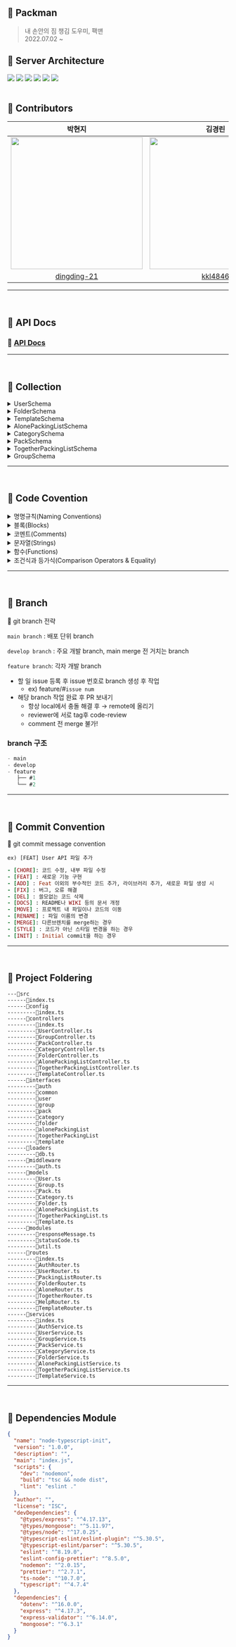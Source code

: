 ## 🧳 Packman
> 내 손안의 짐 챙김 도우미, 팩맨  
2022.07.02 ~ 
## 🧳 Server Architecture
<img src="https://img.shields.io/badge/TypeScript-2d79c7?style=flat-square&logo=TypeScript&logoColor=white"/> <img src="https://img.shields.io/badge/Node.js-339933?style=flat-square&logo=Node.js&logoColor=white"/> <img src="https://img.shields.io/badge/Express-000000?style=flat-square&logo=Express&logoColor=white"/> <img src="https://img.shields.io/badge/MongoDB-47A248?style=flat-square&logo=MongoDB&logoColor=white"/> <img src="https://img.shields.io/badge/Mongoose-47A248?style=flat-square&logo=MongoDB&logoColor=white"/>
 <img src="https://img.shields.io/badge/AWS-232F3E?style=flat-square&logo=AmazonAWS&logoColor=white"/> <br>
</br>
## 🧳 Contributors

|           박현지                             |                            김경린                           |                            장서희                           |
| :----------------------------------------------------------: | :----------------------------------------------------------: | :----------------------------------------------------------: |
| <img src="https://user-images.githubusercontent.com/63945197/178551981-6bb59e08-226e-4541-bfc8-784142d87c68.png" width="300"/> | <img src="https://user-images.githubusercontent.com/63945197/178552234-ea3bb0e4-5128-4f09-8a34-51c3d730f41b.png" width="300"/>  | <img src="https://user-images.githubusercontent.com/63945197/178552668-9e2f1d2f-65c6-435c-b682-fe39796e64d8.png" width="300"/>  
|              [dingding-21](https://github.com/dingding-21)               |             [kkl4846](https://github.com/kkl4846)              |             [laalaa31](https://github.com/laalaa31)              |
<hr>
<br/>

## 🧳 API Docs

### 🔗 [API Docs](https://freezing-innovation-7f5.notion.site/API-0914779ec2404484acc8f63a36e272dd)

<hr>
<br/>

## 🧳 Collection
<details>
<summary>UserSchema</summary>
<div markdown="1">

```
const UserSchema = new mongoose.Schema(
  {
    email: {
      type: String,
      required: true,
    },
    nickname: {
      type: String,
    },
    profileImageId: {
      type: String,
    },
    isDeleted: {
      type: Boolean,
      default: false,
    },
  },
  {
    timestamps: true,
  },
);
```
</div>
</details>

<details>
<summary>FolderSchema</summary>
<div markdown="1">

```
const FolderSchema = new mongoose.Schema(
  {
    title: {
      type: String,
      required: true,
    },
    isAloned: {
      type: Boolean,
      required: true,
    },
    userId: {
      type: mongoose.Types.ObjectId,
      required: true,
      ref: 'User',
    },
    listNum: {
      type: Number,
      default: 0,
    },
    packingListArray: [
      {
        type: mongoose.Types.ObjectId,
        refPath: 'listModel',
      },
    ],
    listModel: {
      type: String,
      required: true,
      enum: ['AlonePackingList', 'TogetherPackingList'],
    },
  },
  { timestamps: true },
);
```
</div>
</details>

<details>
<summary>TemplateSchema</summary>
<div markdown="1">

```
const TemplateSchema = new mongoose.Schema(
  {
    title: {
      type: String,
      required: true,
    },
    categoryIdArray: [
      {
        type: mongoose.Types.ObjectId,
      },
    ],
    isAloned: {
      type: Boolean,
      required: true,
    },
    isHelped: {
      type: Boolean,
      required: true,
    },
  },
  { timestamps: true },
);

```
</div>
</details>

<details>
<summary>AlonePackingListSchema</summary>
<div markdown="1">

```
const AlonePackingListSchema = new mongoose.Schema(
  {
    title: {
      type: String,
      required: true,
    },
    isSaved: {
      type: String,
      default: false,
    },
    departureDate: {
      type: Date,
      required: true,
    },
    packTotalNum: {
      type: Number,
    },
    packRemainNum: {
      type: Number,
    },
    categoryIdArray: [
      {
        type: mongoose.Types.ObjectId,
      },
    ],
    isDeleted: {
      type: Boolean,
      default: false,
    },
    remainDay: {
      type: Number,
    },
  },
  { timestamps: true },
);
```
</div>
</details>

<details>
<summary>CategorySchema</summary>
<div markdown="1">

```
const CategorySchema = new mongoose.Schema(
  {
    name: {
      type: String,
      required: true,
    },
    packIdArray: [
      {
        type: mongoose.Types.ObjectId,
      },
    ],
  },
  { timestamps: true },
);
```
</div>
</details>

<details>
<summary>PackSchema</summary>
<div markdown="1">

```
const PackSchema = new mongoose.Schema(
  {
    name: {
      type: String,
      required: true,
    },
    isChecked: {
      type: Boolean,
      default: false,
    },
    packerId: {
      type: mongoose.Types.ObjectId,
    },
  },
  { timestamps: true },
);
```
</div>
</details>

<details>
<summary>TogetherPackingListSchema</summary>
<div markdown="1">

```
const TogetherPackingListSchema = new mongoose.Schema(
  {
    title: {
      type: String,
      required: true,
    },
    isSaved: {
      type: String,
      default: false,
    },
    departureDate: {
      type: Date,
      required: true,
    },
    packTotalNum: {
      type: Number,
    },
    packRemainNum: {
      type: Number,
    },
    groupId: {
      type: mongoose.Types.ObjectId,
    },
    categoryIdArray: [
      {
        type: mongoose.Types.ObjectId,
      },
    ],
    isDeleted: {
      type: Boolean,
      default: false,
    },
    myPackingListId: {
      type: mongoose.Types.ObjectId,
    },
    remainDay: {
      type: Number,
    },
  },
  { timestamps: true },
);
```
</div>
</details>

<details>
<summary>GroupSchema</summary>
<div markdown="1">

```
const GroupSchema = new mongoose.Schema({
  userIdArray: [
    {
      type: mongoose.Types.ObjectId,
    },
  ],
});
```
</div>
</details>
<hr>
</br>

## 🧳   Code Covention

<details>
<summary>명명규칙(Naming Conventions)</summary>
<div markdown="1">

1. 이름으로부터 의도가 읽혀질 수 있게 쓴다.
- ex)

    ```jsx
    // bad
    function q() {
      // ...stuff...
    }
    
    // good
    function query() {
      // ..stuff..
    }
    
    ```
    
2. 오브젝트, 함수, 그리고 인스턴스에는 `camelCase`를 사용한다.
- ex)
    
    ```jsx
    // bad
    const OBJEcttsssss = {};
    const this_is_my_object = {};
    function c() {}
    
    // good
    const thisIsMyObject = {};
    function thisIsMyFunction() {}
    
    ```
    
3. 클래스나 constructor에는 `PascalCase`를 사용한다.
- ex)
    
    ```jsx
    // bad
    function user(options) {
      this.name = options.name;
    }
    
    const bad = new user({
      name: 'nope',
    });
    
    // good
    class User {
      constructor(options) {
        this.name = options.name;
      }
    }
    
    const good = new User({
      name: 'yup',
    });
    
    ```
    
4. 함수 이름은 동사 + 명사 형태로 작성한다.
ex) `postUserInformation( )`
5. 약어 사용은 최대한 지양한다.
6. 이름에 네 단어 이상이 들어가면 팀원과 상의를 거친 후 사용한다
</div>
</details>

<details>
<summary>블록(Blocks)</summary>
<div markdown="1">

1. 복수행의 블록에는 중괄호({})를 사용한다.
- ex)
    
    ```jsx
    // bad
    if (test)
      return false;
    
    // good
    if (test) return false;
    
    // good
    if (test) {
      return false;
    }
    
    // bad
    function() { return false; }
    
    // good
    function() {
      return false;
    }
    
    ```
    
2. 복수행 블록의 `if` 와 `else` 를 이용하는 경우 `else` 는 `if` 블록 끝의 중괄호( } )와 같은 행에 위치시킨다.
- ex)
    
    ```java
    // bad
    if (test) {
      thing1();
      thing2();
    } 
    else {
      thing3();
    }
    
    // good
    if (test) {
      thing1();
      thing2();
    } else {
      thing3();
    }
    
    ```
</div>
</details>

<details>
<summary>코멘트(Comments)</summary>
<div markdown="1">

1. 복수형의 코멘트는 `/** ... */` 를 사용한다.
- ex)
    
    ```jsx
    // good
    /**
     * @param {String} tag
     * @return {Element} element
     */
    function make(tag) {
      // ...stuff...
    
      return element;
    }
    
    ```
    
2. 단일 행의 코멘트에는 `//` 을 사용하고 코멘트를 추가하고 싶은 코드의 상부에 배치한다. 그리고 코멘트의 앞에 빈 행을 넣는다.
- ex)
    
    ```jsx
    // bad
    const active = true; // is current tab
    
    // good
    // is current tab
    const active = true;
    
    // good
    function getType() {
      console.log('fetching type...');
    
      // set the default type to 'no type'
      const type = this._type || 'no type';
    
      return type;
    }
    
    ```
</div>
</details>

<details>
<summary>문자열(Strings)</summary>
<div markdown="1">

1. 문자열에는 싱크쿼트 `''` 를 사용한다.
- ex)
    
    ```jsx
    // bad
    const name = "Capt. Janeway";
    
    // good
    const name = 'Capt. Janeway';
    ```
    
2. 프로그램에서 문자열을 생성하는 경우는 문자열 연결이 아닌 `template strings`를 이용한다.
- ex)
    
    ```jsx
    // bad
    function sayHi(name) {
      return 'How are you, ' + name + '?';
    }
    
    // bad
    function sayHi(name) {
      return ['How are you, ', name, '?'].join();
    }
    
    // good
    function sayHi(name) {
      return `How are you, ${name}?`;
    }
    
    ```
</div>
</details>

<details>
<summary>함수(Functions)</summary>
<div markdown="1">

1. 화살표 함수를 사용한다.
- ex)
    
    ```jsx
     var arr1 = [1, 2, 3];
      var pow1 = arr.map(function (x) { // ES5 Not Good
        return x * x;
      });
    
      const arr2 = [1, 2, 3];
      const pow2 = arr.map(x => x * x); // ES6 Good
    ```
    
</div>
</details>

<details>
<summary>조건식과 등가식(Comparison Operators & Equality)</summary>
<div markdown="1">

1. `==` 이나 `!=` 보다 `===` 와 `!==` 을 사용한다.
2. 단축형을 사용한다.
- ex)
    
    ```jsx
    // bad
    if (name !== '') {
      // ...stuff...
    }
    
    // good
    if (name) {
      // ...stuff...
    }
    ```
    
3. 비동기 함수를 사용할 때 `Promise`함수의 사용은 지양하고 `async`, `await`를 쓰도록 한다
</div>
</details>

<hr>
</br>

## 🧳 Branch

<aside>
🌱 git branch 전략

`main branch` : 배포 단위 branch

`develop branch` : 주요 개발 branch, main merge 전 거치는 branch

`feature branch`: 각자 개발 branch

- 할 일 issue 등록 후 issue 번호로 branch 생성 후 작업
    - ex) feature/#`issue num`
- 해당 branch 작업 완료 후 PR 보내기
    - 항상 local에서 충돌 해결 후 → remote에 올리기
    - reviewer에 서로 tag후 code-review
    - comment 전 merge 불가!

 ### branch 구조

```jsx
- main
- develop
- feature
   ├── #1
   └── #2
```

</aside>
<hr>
</br>

## 🧳 Commit Convention

<aside>
👻 git commit message convention

`ex) [FEAT] User API 파일 추가` 

```ruby
- [CHORE]: 코드 수정, 내부 파일 수정
- [FEAT] : 새로운 기능 구현
- [ADD] : Feat 이외의 부수적인 코드 추가, 라이브러리 추가, 새로운 파일 생성 시
- [FIX] : 버그, 오류 해결
- [DEL] : 쓸모없는 코드 삭제
- [DOCS] : README나 WIKI 등의 문서 개정
- [MOVE] : 프로젝트 내 파일이나 코드의 이동
- [RENAME] : 파일 이름의 변경
- [MERGE]: 다른브렌치를 merge하는 경우
- [STYLE] : 코드가 아닌 스타일 변경을 하는 경우
- [INIT] : Initial commit을 하는 경우
```

</aside>
<hr>
</br>


## 🧳 Project Foldering
```
---📁src
------📄index.ts
------📁config
---------📄index.ts
------📁controllers
---------📄index.ts
---------📄UserController.ts
---------📄GroupController.ts
---------📄PackController.ts
---------📄CategoryController.ts
---------📄FolderController.ts
---------📄AlonePackingListController.ts
---------📄TogetherPackingListController.ts
---------📄TemplateController.ts
------📁interfaces
---------📁auth
---------📁common
---------📁user
---------📁group
---------📁pack
---------📁category
---------📁folder
---------📁alonePackingList
---------📁togetherPackingList
---------📁template
------📁loaders
---------📄db.ts
------📁middleware
---------📄auth.ts
------📁models
---------📄User.ts
---------📄Group.ts
---------📄Pack.ts
---------📄Category.ts
---------📄Folder.ts
---------📄AlonePackingList.ts
---------📄TogetherPackingList.ts
---------📄Template.ts
------📁modules
---------📄responseMessage.ts
---------📄statusCode.ts
---------📄util.ts
------📁routes
---------📄index.ts
---------📄AuthRouter.ts
---------📄UserRouter.ts
---------📄PackingListRouter.ts
---------📄FolderRouter.ts
---------📄AloneRouter.ts
---------📄TogetherRouter.ts
---------📄HelpRouter.ts
---------📄TemplateRouter.ts
------📁services
---------📄index.ts
---------📄AuthService.ts
---------📄UserService.ts
---------📄GroupService.ts
---------📄PackService.ts
---------📄CategoryService.ts
---------📄FolderService.ts
---------📄AlonePackingListService.ts
---------📄TogetherPackingListService.ts
---------📄TemplateService.ts
```

  
<hr>

</br>

## 🧳 Dependencies Module

```json
{
  "name": "node-typescript-init",
  "version": "1.0.0",
  "description": "",
  "main": "index.js",
  "scripts": {
    "dev": "nodemon",
    "build": "tsc && node dist",
    "lint": "eslint ."
  },
  "author": "",
  "license": "ISC",
  "devDependencies": {
    "@types/express": "^4.17.13",
    "@types/mongoose": "^5.11.97",
    "@types/node": "^17.0.25",
    "@typescript-eslint/eslint-plugin": "^5.30.5",
    "@typescript-eslint/parser": "^5.30.5",
    "eslint": "^8.19.0",
    "eslint-config-prettier": "^8.5.0",
    "nodemon": "^2.0.15",
    "prettier": "^2.7.1",
    "ts-node": "^10.7.0",
    "typescript": "^4.7.4"
  },
  "dependencies": {
    "dotenv": "^16.0.0",
    "express": "^4.17.3",
    "express-validator": "^6.14.0",
    "mongoose": "^6.3.1"
  }
}
```
